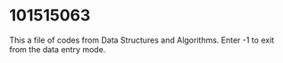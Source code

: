 # 101515063
This a file of codes from Data Structures and Algorithms.
Enter -1 to exit from the data entry mode.

